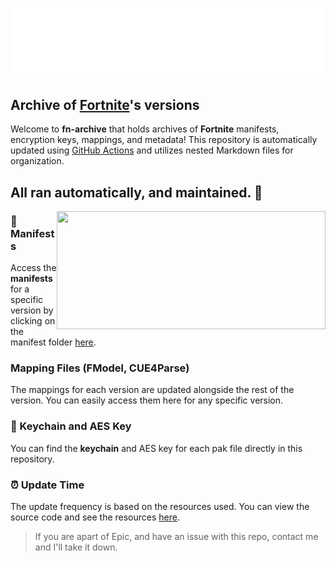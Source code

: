 ![](/.github/source/readme-content/name.svg)

## Archive of [Fortnite](https://www.epicgames.com/fortnite/en-US/home)'s versions

Welcome to **fn-archive** that holds archives of **Fortnite** manifests, encryption keys, mappings, and metadata! This repository is automatically updated using [GitHub Actions](https://docs.github.com/en/actions) and utilizes nested Markdown files for organization.

## All ran automatically, and maintained. 🔧

<a href="https://github.com/Tectors/fn-archive/blob/master/tree/{PARSED_VERSION}.md">
  <img align="right" width="430" height="189" src="https://github.com/Tectors/fn-archive/blob/master/.github/source/dependents/gen.{PARSED_VERSION}.svg">
</a>

### 📜 Manifests
Access the **manifests** for a specific version by clicking on the manifest folder [here](https://github.com/Tectors/fn-archive/tree/master/manifests).

### Mapping Files (FModel, CUE4Parse)
The mappings for each version are updated alongside the rest of the version. You can easily access them here for any specific version.

### 🔑 Keychain and AES Key
You can find the **keychain** and AES key for each pak file directly in this repository.

### ⏰ Update Time
The update frequency is based on the resources used. You can view the source code and see the resources [here](https://github.com/Tectors/fn-archive/tree/master/.github/source/python-application).

> If you are apart of Epic, and have an issue with this repo, contact me and I'll take it down.
